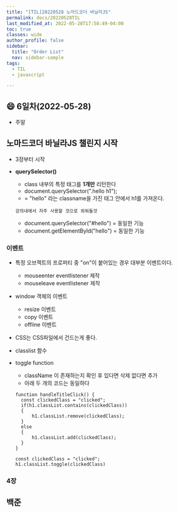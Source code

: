 ```yaml
---
title: "[TIL]20220528 노마드코더 바닐라JS"
permalink: docs/20220528TIL
last_modified_at: 2022-05-28T17:58:49-04:00
toc: true
classes: wide
author_profile: false
sidebar:
  title: "Order List"
  nav: sidebar-sample
tags:
  - TIL
  - javascript

---
```


## :smile: 6일차(2022-05-28)

- 주말

## 노마드코더 바닐라JS 챌린지 시작

- 3장부터 시작
- **querySelector()**
  * class 내부의 특정 태그를 **1개만** 리턴한다 
  * document.querySelector(".hello h1"); 
  * = "hello" 라는 classname을 가진 태그 안에서 h1를 가져온다.
  
  `강의내에서 자주 사용할 것으로 외워둘것`

  * document.querySelector("#hello") = 동일한 기능
  * document.getElementById("hello") = 동일한 기능

### 이벤트
  
  - 특정 오브젝트의 프로퍼티 중 "on"이 붙어있는 경우 대부분 이벤트이다.
    * mouseenter eventlistener 제작
    * mouseleave eventlistener 제작

  - window 객체의 이벤트
    * resize 이벤트
    * copy 이벤트
    * offline 이벤트

  - CSS는 CSS파일에서 건드는게 좋다.

  - classlist 함수 
  - toggle function
    * className 이 존재하는지 확인 후 있다면 삭제 없다면 추가
    * 아래 두 개의 코드는 동일하다
    ``` 
    function handleTitleClick() {
      const clickedClass = "clicked";
      if(h1.classList.contains(clickedClass))
      {
          h1.classList.remove(clickedClass);
      }
      else
      {
          h1.classList.add(clickedClass);        
      }
    }
    ```

    ```
    const clickedClass = "clicked";
    h1.classList.toggle(clickedClass)
    ```
    
### 4장


## 백준
